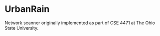 # UrbanRain
Network scanner originally implemented as part of CSE 4471 at The Ohio State University.
